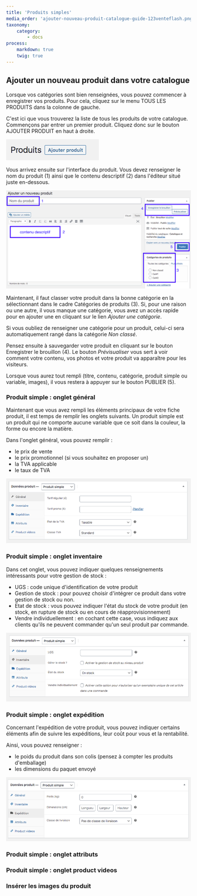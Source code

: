 ```yaml
---
title: 'Produits simples'
media_order: 'ajouter-nouveau-produit-catalogue-guide-123venteflash.png,bouton-ajouter-produit-catalogue-guide-123venteflash.png,produit-simple-general-guide-123vetneflash.png,produit-simple-inventaire-guide-123venteflash.png'
taxonomy:
    category:
        - docs
process:
    markdown: true
    twig: true
---
```


## Ajouter un nouveau produit dans votre catalogue

Lorsque vos catégories sont bien renseignées, vous pouvez commencer à enregistrer vos produits. Pour cela, cliquez sur le menu TOUS LES PRODUITS dans la colonne de gauche. 

C'est ici que vous trouverez la liste de tous les produits de votre catalogue. Commençons par entrer un premier produit. Cliquez donc sur le bouton AJOUTER PRODUIT en haut à droite. 

![bouton-ajouter-produit-catalogue-guide-123venteflash](bouton-ajouter-produit-catalogue-guide-123venteflash.png)

Vous arrivez ensuite sur l'interface du produit. Vous devez renseigner le nom du produit (1) ainsi que le contenu descriptif (2) dans l'éditeur situé juste en-dessous. 

![ajouter-nouveau-produit-catalogue-guide-123venteflash](ajouter-nouveau-produit-catalogue-guide-123venteflash.png)

Maintenant, il faut classer votre produit dans la bonne catégorie en la sélectionnant dans le cadre Catégories de produits (3). 
Si, pour une raison ou une autre, il vous manque une catégorie, vous avez un accès rapide pour en ajouter une en cliquant sur le lien *Ajouter une catégorie*. 

Si vous oubliez de renseigner une catégorie pour un produit, celui-ci sera automatiquement rangé dans la catégorie *Non classé*. 

Pensez ensuite à sauvegarder votre produit en cliquant sur le bouton Enregistrer le brouillon (4). Le bouton *Prévisualiser* vous sert à voir comment votre contenu, vos photos et votre produit va apparaître pour les visiteurs. 

Lorsque vous aurez tout rempli (titre, contenu, catégorie, produit simple ou variable, images), il vous restera à appuyer sur le bouton PUBLIER (5). 

### Produit simple : onglet général 

Maintenant que vous avez rempli les éléments principaux de votre fiche produit, il est temps de remplir les onglets suivants. Un produit simple est un produit qui ne comporte aucune variable que ce soit dans la couleur, la forme ou encore la matière. 

Dans l'onglet général, vous pouvez remplir : 
- le prix de vente
- le prix promotionnel (si vous souhaitez en proposer un)
- la TVA applicable
- le taux de TVA

![produit-simple-general-guide-123vetneflash](produit-simple-general-guide-123vetneflash.png)

### Produit simple : onglet inventaire

Dans cet onglet, vous pouvez indiquer quelques renseignements intéressants pour votre gestion de stock : 

- UGS : code unique d'identification de votre produit
- Gestion de stock : pour pouvez choisir d'intégrer ce produit dans votre gestion de stock ou non. 
- Etat de stock : vous pouvez indiquer l'état du stock de votre produit (en stock, en rupture de stock ou en cours de réapprovisionnement)
- Vendre individuellement : en cochant cette case, vous indiquez aux clients qu'ils ne peuvent commander qu'un seul produit par commande. 

![produit-simple-inventaire-guide-123venteflash](produit-simple-inventaire-guide-123venteflash.png)

### Produit simple : onglet expédition

Concernant l'expédition de votre produit, vous pouvez indiquer certains éléments afin de suivre les expéditions, leur coût pour vous et la rentabilité. 

Ainsi, vous pouvez renseigner : 
- le poids du produit dans son colis (pensez à compter les produits d'emballage)
- les dimensions du paquet envoyé

![produit-simple-expedition-guide-123venteflash](produit-simple-expedition-guide-123venteflash.png)

### Produit simple : onglet attributs

### Produit simple : onglet product videos

### Insérer les images du produit